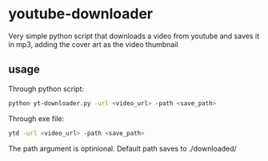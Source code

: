 # youtube-downloader
Very simple python script that downloads a video from youtube and saves it in mp3, adding the cover art as the video thumbnail
## usage
Through python script:
```sh
python yt-downloader.py -url <video_url> -path <save_path>
```
Through exe file:

```sh
ytd -url <video_url> -path <save_path>
```

The path argument is optinional. Default path saves to ./downloaded/
